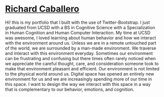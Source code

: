 [Richard Caballero](http://richc117.github.com) 
=================

Hi! this is my portfolio that I built with the use of Twitter-Bootstrap. I just graduated from UCSD with a BS in Cognitive Science with a Specialization in Human Cognition and Human Computer Interaction. My time at UCSD was awesome, I loved learning about human behavior and how we interact with the environment around us. Unless we are in a remote untouched part of the world, we are surrounded by a man-made environment. We traverse and interact with this environment everyday. Sometimes our environment can be frustrating and confusing but there times often rarely noticed when we appreciate the careful thought, care, and consideration someone took to make that environment pleasant and efficient. Our environment is not limited to the physical world around us. Digital space has opened an entirely new environment for us and we are increasingly spending more of our time in this space. I want to design the way we interact with this space in a way that is complementary to our behavior, emotions, and cognition. 
